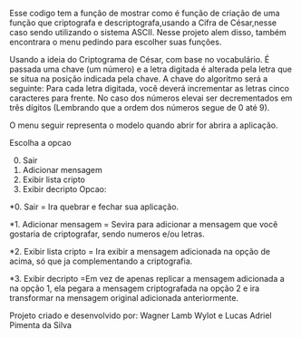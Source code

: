 Esse codigo tem a função de mostrar como é função de criação de uma função que criptografa e descriptografa,usando a Cifra de César,nesse caso sendo utilizando o sistema ASCII. Nesse projeto alem disso, também encontrara o menu pedindo para escolher suas funções.

Usando a ideia do Criptograma de César, com base no vocabulário. É passada uma
chave (um número) e a letra digitada é alterada pela letra que se situa na posição indicada
pela chave. A chave do algoritmo será a seguinte: Para cada letra digitada, você deverá
incrementar as letras cinco caracteres para frente.
No caso dos números elevai ser decrementados em três dígitos (Lembrando que a ordem dos números segue de 0 até 9).


O menu seguir representa o modelo quando abrir for abrira a aplicação.

Escolha a opcao

0. Sair
1. Adicionar mensagem
2. Exibir lista cripto
3. Exibir decripto
Opcao:

*0. Sair = Ira quebrar e fechar sua aplicação.

*1. Adicionar mensagem = Sevira para adicionar a mensagem que você gostaria de criptografar, sendo numeros e/ou letras.

*2. Exibir lista cripto = Ira exibir a mensagem adicionada na opção de acima, só que ja complementando a criptografia.

*3. Exibir decripto =Em vez de apenas replicar a mensagem adicionada a na opção 1, ela pegara a mensagem criptografada na opção 2 e ira transformar na mensagem original adicionada anteriormente.

Projeto criado e desenvolvido por:
Wagner Lamb Wylot e Lucas Adriel Pimenta da Silva
